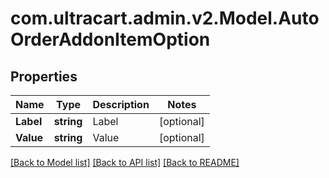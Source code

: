 
# com.ultracart.admin.v2.Model.AutoOrderAddonItemOption

## Properties

Name | Type | Description | Notes
------------ | ------------- | ------------- | -------------
**Label** | **string** | Label | [optional] 
**Value** | **string** | Value | [optional] 

[[Back to Model list]](../README.md#documentation-for-models)
[[Back to API list]](../README.md#documentation-for-api-endpoints)
[[Back to README]](../README.md)

